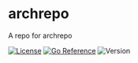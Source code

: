 # archrepo

A repo for archrepo

[![License](https://img.shields.io/github/license/seankhliao/archrepo.svg?style=flat-square)](LICENSE)
[![Go Reference](https://pkg.go.dev/badge/go.seankhliao.com/archrepo.svg)](https://pkg.go.dev/go.seankhliao.com/archrepo)
![Version](https://img.shields.io/github/v/tag/seankhliao/archrepo?sort=semver&style=flat-square)
